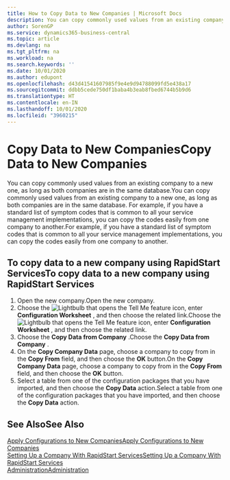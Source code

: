 ```yaml
---
title: How to Copy Data to New Companies | Microsoft Docs
description: You can copy commonly used values from an existing company to a new one, as long as both companies are in the same database. For example, if you have a standard list of symptom codes that is common to all your service management implementations, you can copy the codes easily from one company to another.
author: SorenGP
ms.service: dynamics365-business-central
ms.topic: article
ms.devlang: na
ms.tgt_pltfrm: na
ms.workload: na
ms.search.keywords: ''
ms.date: 10/01/2020
ms.author: edupont
ms.openlocfilehash: d43d41541607985f9e4e9d94788099fd5e438a17
ms.sourcegitcommit: ddbb5cede750df1baba4b3eab8fbed6744b5b9d6
ms.translationtype: HT
ms.contentlocale: en-IN
ms.lasthandoff: 10/01/2020
ms.locfileid: "3960215"
---
```

# <a name="copy-data-to-new-companies"></a><span data-ttu-id="b411c-104">Copy Data to New Companies</span><span class="sxs-lookup"><span data-stu-id="b411c-104">Copy Data to New Companies</span></span>
<span data-ttu-id="b411c-105">You can copy commonly used values from an existing company to a new one, as long as both companies are in the same database.</span><span class="sxs-lookup"><span data-stu-id="b411c-105">You can copy commonly used values from an existing company to a new one, as long as both companies are in the same database.</span></span> <span data-ttu-id="b411c-106">For example, if you have a standard list of symptom codes that is common to all your service management implementations, you can copy the codes easily from one company to another.</span><span class="sxs-lookup"><span data-stu-id="b411c-106">For example, if you have a standard list of symptom codes that is common to all your service management implementations, you can copy the codes easily from one company to another.</span></span>  

## <a name="to-copy-data-to-a-new-company-using-rapidstart-services"></a><span data-ttu-id="b411c-107">To copy data to a new company using RapidStart Services</span><span class="sxs-lookup"><span data-stu-id="b411c-107">To copy data to a new company using RapidStart Services</span></span>  
1. <span data-ttu-id="b411c-108">Open the new company.</span><span class="sxs-lookup"><span data-stu-id="b411c-108">Open the new company.</span></span>  
2. <span data-ttu-id="b411c-109">Choose the ![Lightbulb that opens the Tell Me feature](media/ui-search/search_small.png "Tell me what you want to do") icon, enter **Configuration Worksheet** , and then choose the related link.</span><span class="sxs-lookup"><span data-stu-id="b411c-109">Choose the ![Lightbulb that opens the Tell Me feature](media/ui-search/search_small.png "Tell me what you want to do") icon, enter **Configuration Worksheet** , and then choose the related link.</span></span>  
3. <span data-ttu-id="b411c-110">Choose the **Copy Data from Company** .</span><span class="sxs-lookup"><span data-stu-id="b411c-110">Choose the **Copy Data from Company** .</span></span>  
4. <span data-ttu-id="b411c-111">On the **Copy Company Data** page, choose a company to copy from in the **Copy From** field, and then choose the **OK** button.</span><span class="sxs-lookup"><span data-stu-id="b411c-111">On the **Copy Company Data** page, choose a company to copy from in the **Copy From** field, and then choose the **OK** button.</span></span>  
5. <span data-ttu-id="b411c-112">Select a table from one of the configuration packages that you have imported, and then choose the **Copy Data** action.</span><span class="sxs-lookup"><span data-stu-id="b411c-112">Select a table from one of the configuration packages that you have imported, and then choose the **Copy Data** action.</span></span>

## <a name="see-also"></a><span data-ttu-id="b411c-113">See Also</span><span class="sxs-lookup"><span data-stu-id="b411c-113">See Also</span></span>
[<span data-ttu-id="b411c-114">Apply Configurations to New Companies</span><span class="sxs-lookup"><span data-stu-id="b411c-114">Apply Configurations to New Companies</span></span>](admin-apply-configuration-to-new-companies.md)  
[<span data-ttu-id="b411c-115">Setting Up a Company With RapidStart Services</span><span class="sxs-lookup"><span data-stu-id="b411c-115">Setting Up a Company With RapidStart Services</span></span>](admin-set-up-a-company-with-rapidstart.md)  
[<span data-ttu-id="b411c-116">Administration</span><span class="sxs-lookup"><span data-stu-id="b411c-116">Administration</span></span>](admin-setup-and-administration.md)
